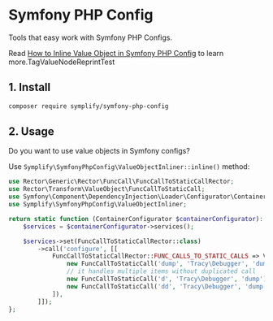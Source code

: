 # Symfony PHP Config

Tools that easy work with Symfony PHP Configs.

Read [How to Inline Value Object in Symfony PHP Config](https://getrector.org/blog/2020/09/07/how-to-inline-value-object-in-symfony-php-config) to learn more.TagValueNodeReprintTest

## 1. Install

```bash
composer require symplify/symfony-php-config
```

## 2. Usage

Do you want to use value objects in Symfony configs?

Use `Symplify\SymfonyPhpConfig\ValueObjectInliner::inline()` method:

```php
use Rector\Generic\Rector\FuncCall\FuncCallToStaticCallRector;
use Rector\Transform\ValueObject\FuncCallToStaticCall;
use Symfony\Component\DependencyInjection\Loader\Configurator\ContainerConfigurator;
use Symplify\SymfonyPhpConfig\ValueObjectInliner;

return static function (ContainerConfigurator $containerConfigurator): void {
    $services = $containerConfigurator->services();

    $services->set(FuncCallToStaticCallRector::class)
        ->call('configure', [[
            FuncCallToStaticCallRector::FUNC_CALLS_TO_STATIC_CALLS => ValueObjectInliner::inline([
                new FuncCallToStaticCall('dump', 'Tracy\Debugger', 'dump'),
                // it handles multiple items without duplicated call
                new FuncCallToStaticCall('d', 'Tracy\Debugger', 'dump'),
                new FuncCallToStaticCall('dd', 'Tracy\Debugger', 'dump'),
            ]),
        ]]);
};
```

